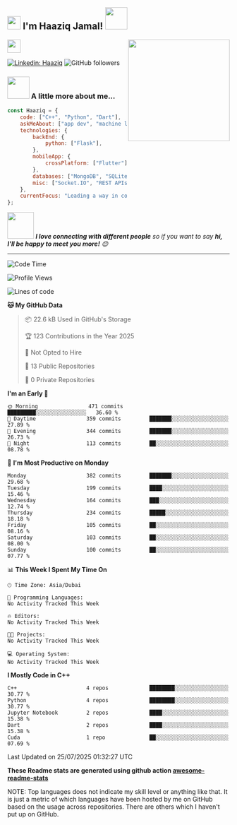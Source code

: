 <h2><img src="https://emojis.slackmojis.com/emojis/images/1531849430/4246/blob-sunglasses.gif?1531849430" width="30"/> I'm Haaziq Jamal! <img src="https://media.giphy.com/media/12oufCB0MyZ1Go/giphy.gif" width="50"></h2>
<img align='right' src="https://media.giphy.com/media/M9gbBd9nbDrOTu1Mqx/giphy.gif" width="230">
</a><img src="https://media.giphy.com/media/WUlplcMpOCEmTGBtBW/giphy.gif" width="30"> 
</em></p>

[![Linkedin: Haaziq](https://img.shields.io/badge/-Haaziq-blue?style=flat-square&logo=Linkedin&logoColor=white&link=https://www.linkedin.com/in/mohammed-haaziq-jamal-63a590305/)](https://www.linkedin.com/in/mohammed-haaziq-jamal-63a590305/)
![GitHub followers](https://img.shields.io/github/followers/Haaziq386?label=Follow&style=social)


### <img src="https://media.giphy.com/media/VgCDAzcKvsR6OM0uWg/giphy.gif" width="50"> A little more about me...  

```javascript
const Haaziq = {
    code: ["C++", "Python", "Dart"],
    askMeAbout: ["app dev", "machine learning", "embedded systems", "tech trends"],
    technologies: {
        backEnd: {
            python: ["Flask"],
        },
        mobileApp: {
            crossPlatform: ["Flutter"],
        },
        databases: ["MongoDB", "SQLite", "Firebase Realtime DB"],
        misc: ["Socket.IO", "REST APIs", "WebSockets"],
    },
    currentFocus: "Leading a way in computer architecture research",
};
```

<img src="https://media.giphy.com/media/LnQjpWaON8nhr21vNW/giphy.gif" width="60"> <em><b>I love connecting with different people</b> so if you want to say <b>hi, I'll be happy to meet you more!</b> 😊</em>

---
<!--START_SECTION:waka-->
![Code Time](http://img.shields.io/badge/Code%20Time-0%20secs-blue)

![Profile Views](http://img.shields.io/badge/Profile%20Views-0-blue)

![Lines of code](https://img.shields.io/badge/From%20Hello%20World%20I%27ve%20Written-347.0%20thousand%20lines%20of%20code-blue)

**🐱 My GitHub Data** 

> 📦 22.6 kB Used in GitHub's Storage 
 > 
> 🏆 123 Contributions in the Year 2025
 > 
> 🚫 Not Opted to Hire
 > 
> 📜 13 Public Repositories 
 > 
> 🔑 0 Private Repositories 
 > 
**I'm an Early 🐤** 

```text
🌞 Morning                471 commits         █████████░░░░░░░░░░░░░░░░   36.60 % 
🌆 Daytime                359 commits         ███████░░░░░░░░░░░░░░░░░░   27.89 % 
🌃 Evening                344 commits         ███████░░░░░░░░░░░░░░░░░░   26.73 % 
🌙 Night                  113 commits         ██░░░░░░░░░░░░░░░░░░░░░░░   08.78 % 
```
📅 **I'm Most Productive on Monday** 

```text
Monday                   382 commits         ███████░░░░░░░░░░░░░░░░░░   29.68 % 
Tuesday                  199 commits         ████░░░░░░░░░░░░░░░░░░░░░   15.46 % 
Wednesday                164 commits         ███░░░░░░░░░░░░░░░░░░░░░░   12.74 % 
Thursday                 234 commits         █████░░░░░░░░░░░░░░░░░░░░   18.18 % 
Friday                   105 commits         ██░░░░░░░░░░░░░░░░░░░░░░░   08.16 % 
Saturday                 103 commits         ██░░░░░░░░░░░░░░░░░░░░░░░   08.00 % 
Sunday                   100 commits         ██░░░░░░░░░░░░░░░░░░░░░░░   07.77 % 
```


📊 **This Week I Spent My Time On** 

```text
🕑︎ Time Zone: Asia/Dubai

💬 Programming Languages: 
No Activity Tracked This Week

🔥 Editors: 
No Activity Tracked This Week

🐱‍💻 Projects: 
No Activity Tracked This Week

💻 Operating System: 
No Activity Tracked This Week
```

**I Mostly Code in C++** 

```text
C++                      4 repos             ████████░░░░░░░░░░░░░░░░░   30.77 % 
Python                   4 repos             ████████░░░░░░░░░░░░░░░░░   30.77 % 
Jupyter Notebook         2 repos             ████░░░░░░░░░░░░░░░░░░░░░   15.38 % 
Dart                     2 repos             ████░░░░░░░░░░░░░░░░░░░░░   15.38 % 
Cuda                     1 repo              ██░░░░░░░░░░░░░░░░░░░░░░░   07.69 % 
```




 Last Updated on 25/07/2025 01:32:27 UTC
<!--END_SECTION:waka-->

**These Readme stats are generated using github action [awesome-readme-stats](https://github.com/anmol098/waka-readme-stats)**

NOTE: Top languages does not indicate my skill level or anything like that. It is just a metric of which languages have been hosted by me on GitHub based on the usage across repositories. There are others which I haven't put up on GitHub.
